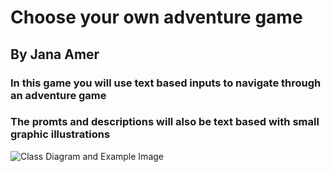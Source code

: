 # Choose your own adventure game
## By Jana Amer


### In this game you will use text based inputs to navigate through an adventure game
### The promts and descriptions will also be text based with small graphic illustrations
![Class Diagram and Example Image](https://user-images.githubusercontent.com/70330843/116833233-4c074400-ab75-11eb-982c-7d3980e85050.png)
